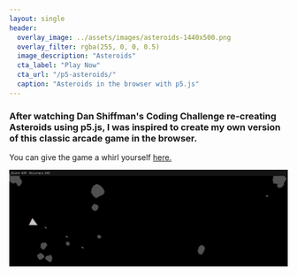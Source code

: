 ```yaml
---
layout: single
header:
  overlay_image: ../assets/images/asteroids-1440x500.png
  overlay_filter: rgba(255, 0, 0, 0.5)
  image_description: "Asteroids"
  cta_label: "Play Now"
  cta_url: "/p5-asteroids/"
  caption: "Asteroids in the browser with p5.js"
---
```

### After watching Dan Shiffman's Coding Challenge re-creating Asteroids using p5.js, I was inspired to create my own version of this classic arcade game in the browser.

You can give the game a whirl yourself [here.](/p5-asteroids/)

![Asteroids screenshot](../assets/images/asteroids-1440x500.png)
